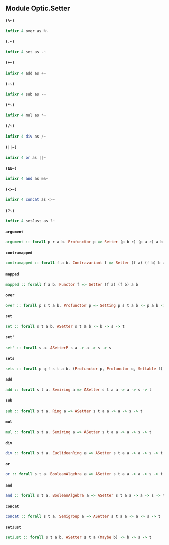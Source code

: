 ## Module Optic.Setter

#### `(%~)`

``` purescript
infixr 4 over as %~
```

#### `(.~)`

``` purescript
infixr 4 set as .~
```

#### `(+~)`

``` purescript
infixr 4 add as +~
```

#### `(-~)`

``` purescript
infixr 4 sub as -~
```

#### `(*~)`

``` purescript
infixr 4 mul as *~
```

#### `(/~)`

``` purescript
infixr 4 div as /~
```

#### `(||~)`

``` purescript
infixr 4 or as ||~
```

#### `(&&~)`

``` purescript
infixr 4 and as &&~
```

#### `(<>~)`

``` purescript
infixr 4 concat as <>~
```

#### `(?~)`

``` purescript
infixr 4 setJust as ?~
```

#### `argument`

``` purescript
argument :: forall p r a b. Profunctor p => Setter (p b r) (p a r) a b
```

#### `contramapped`

``` purescript
contramapped :: forall f a b. Contravariant f => Setter (f a) (f b) b a
```

#### `mapped`

``` purescript
mapped :: forall f a b. Functor f => Setter (f a) (f b) a b
```

#### `over`

``` purescript
over :: forall p s t a b. Profunctor p => Setting p s t a b -> p a b -> s -> t
```

#### `set`

``` purescript
set :: forall s t a b. ASetter s t a b -> b -> s -> t
```

#### `set'`

``` purescript
set' :: forall s a. ASetterP s a -> a -> s -> s
```

#### `sets`

``` purescript
sets :: forall p q f s t a b. (Profunctor p, Profunctor q, Settable f) => (p a b -> q s t) -> Optical p q f s t a b
```

#### `add`

``` purescript
add :: forall s t a. Semiring a => ASetter s t a a -> a -> s -> t
```

#### `sub`

``` purescript
sub :: forall s t a. Ring a => ASetter s t a a -> a -> s -> t
```

#### `mul`

``` purescript
mul :: forall s t a. Semiring a => ASetter s t a a -> a -> s -> t
```

#### `div`

``` purescript
div :: forall s t a. EuclideanRing a => ASetter s t a a -> a -> s -> t
```

#### `or`

``` purescript
or :: forall s t a. BooleanAlgebra a => ASetter s t a a -> a -> s -> t
```

#### `and`

``` purescript
and :: forall s t a. BooleanAlgebra a => ASetter s t a a -> a -> s -> t
```

#### `concat`

``` purescript
concat :: forall s t a. Semigroup a => ASetter s t a a -> a -> s -> t
```

#### `setJust`

``` purescript
setJust :: forall s t a b. ASetter s t a (Maybe b) -> b -> s -> t
```


